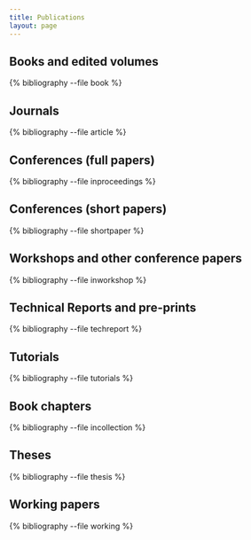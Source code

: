 ```yaml
---
title: Publications
layout: page
---
```


Books and edited volumes
------------------------

{% bibliography --file book %}

Journals
--------

{% bibliography --file article %}

Conferences (full papers)
-------------------------

{% bibliography --file inproceedings %}

Conferences (short papers)
--------------------------

{% bibliography --file  shortpaper %}

Workshops and other conference papers
-------------------------------------

{% bibliography --file inworkshop %}

Technical Reports and pre-prints
--------------------------------

{% bibliography --file techreport %}

Tutorials
---------

{% bibliography --file tutorials %}

Book chapters
-------------

{% bibliography --file incollection %}

Theses
------

{% bibliography --file thesis %}

Working papers
--------------

{% bibliography --file working %}
